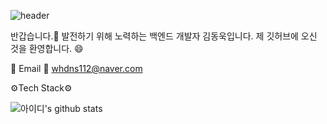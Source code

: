 ![header](https://capsule-render.vercel.app/api?type=waving&color=auto&height=300&section=header&text=Welcome&fontSize=90)

반갑습니다.👋
발전하기 위해 노력하는 백엔드 개발자 김동욱입니다.
제 깃허브에 오신 것을 환영합니다. 😄

📧 Email 📧
whdns112@naver.com

⚙️Tech Stack⚙️



![아이디's github stats](https://github-readme-stats.vercel.app/api?username=WOOK0112&show_icons=true)
